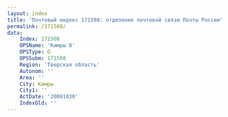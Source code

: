 ```yaml
---
layout: index
title: 'Почтовый индекс 171508: отделение почтовой связи Почты России'
permalink: /171508/
data:
    Index: 171508
    OPSName: 'Кимры 8'
    OPSType: О
    OPSSubm: 171500
    Region: 'Тверская область'
    Autonom: ''
    Area: ''
    City: Кимры
    City1: ''
    ActDate: '20001030'
    IndexOld: ''
---
```

